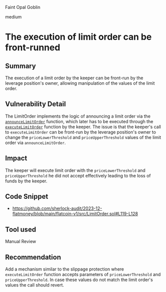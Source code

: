 Faint Opal Goblin

medium

# The execution of limit order can be front-runned

## Summary

The execution of a limit order by the keeper can be front-run by the leverage position's owner, allowing manipulation of the values of the limit order.

## Vulnerability Detail

The LimitOrder implements the logic of announcing a limit order via the [`announceLimitOrder`](https://github.com/sherlock-audit/2023-12-flatmoney/blob/main/flatcoin-v1/src/LimitOrder.sol#L58-L83) function, which later has to be executed through the [`executeLimitOrder`](https://github.com/sherlock-audit/2023-12-flatmoney/blob/main/flatcoin-v1/src/LimitOrder.sol#L119-L128) function by the keeper. The issue is that the keeper's call to `executeLimitOrder` can be front-run by the leverage position's owner to change the `priceLowerThreshold` and `priceUpperThreshold` values of the limit order via `announceLimitOrder`.

## Impact

The keeper will execute limit order with the `priceLowerThreshold` and `priceUpperThreshold` he did not accept effectively leading to the loss of funds by the keeper.

## Code Snippet
- https://github.com/sherlock-audit/2023-12-flatmoney/blob/main/flatcoin-v1/src/LimitOrder.sol#L119-L128

## Tool used

Manual Review

## Recommendation

Add a mechanism similar to the slippage protection where `executeLimitOrder` function accepts parameters of `priceLowerThreshold` and `priceUpperThreshold`. In case these values do not match the limit order's values the call should revert.
